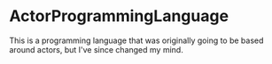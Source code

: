 ActorProgrammingLanguage
========================
This is a programming language that was originally going to be based around actors, but I've since changed my mind. 
